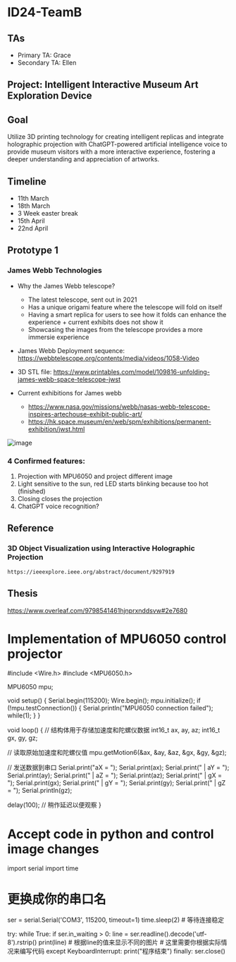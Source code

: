 # ID24-TeamB

## TAs ##
- Primary TA: Grace
- Secondary TA: Ellen

## Project: Intelligent Interactive Museum Art Exploration Device ##

## Goal 
Utilize 3D printing technology for creating intelligent replicas and integrate holographic projection with ChatGPT-powered artificial intelligence voice to provide museum visitors with a more interactive experience, fostering a deeper understanding and appreciation of artworks.

## Timeline 
- 11th March 
- 18th March 
- 3 Week easter break 
- 15th April 
- 22nd April 

## Prototype 1 
### James Webb Technologies
- Why the James Webb telescope?
  - The latest telescope, sent out in 2021
  - Has a unique origami feature where the telescope will fold on itself
  - Having a smart replica for users to see how it folds can enhance the experience + current exhibits does not show it
  - Showcasing the images from the telescope provides a more immersie experience

- James Webb Deployment sequence: https://webbtelescope.org/contents/media/videos/1058-Video
- 3D STL file: https://www.printables.com/model/109816-unfolding-james-webb-space-telescope-jwst
- Current exhibitions for James webb
  - https://www.nasa.gov/missions/webb/nasas-webb-telescope-inspires-artechouse-exhibit-public-art/
  - https://hk.space.museum/en/web/spm/exhibitions/permanent-exhibition/jwst.html

![image](https://github.com/UoB-Interactive-Devices/ID24-TeamB/assets/89033445/22ead702-fa92-47d1-bda9-9ef964106080)

### 4 Confirmed features:
1. Projection with MPU6050 and project different image
2. Light sensitive to the sun, red LED starts blinking because too hot (finished)
3. Closing closes the projection
4. ChatGPT voice recognition?

## Reference
### 3D Object Visualization using Interactive Holographic Projection
    https://ieeexplore.ieee.org/abstract/document/9297919

## Thesis
https://www.overleaf.com/9798541461hjnprxnddsvw#2e7680



# Implementation of MPU6050 control projector
#include <Wire.h>
#include <MPU6050.h>

MPU6050 mpu;

void setup() {
  Serial.begin(115200);
  Wire.begin();
  mpu.initialize();
  if (!mpu.testConnection()) {
    Serial.println("MPU6050 connection failed");
    while(1);
  }
}

void loop() {
  // 结构体用于存储加速度和陀螺仪数据
  int16_t ax, ay, az;
  int16_t gx, gy, gz;

  // 读取原始加速度和陀螺仪值
  mpu.getMotion6(&ax, &ay, &az, &gx, &gy, &gz);

  // 发送数据到串口
  Serial.print("aX = "); Serial.print(ax);
  Serial.print(" | aY = "); Serial.print(ay);
  Serial.print(" | aZ = "); Serial.print(az);
  Serial.print(" | gX = "); Serial.print(gx);
  Serial.print(" | gY = "); Serial.print(gy);
  Serial.print(" | gZ = "); Serial.println(gz);

  delay(100); // 稍作延迟以便观察
}




# Accept code in python and control image changes

import serial
import time

# 更换成你的串口名
ser = serial.Serial('COM3', 115200, timeout=1)
time.sleep(2) # 等待连接稳定

try:
    while True:
        if ser.in_waiting > 0:
            line = ser.readline().decode('utf-8').rstrip()
            print(line)
            # 根据line的值来显示不同的图片
            # 这里需要你根据实际情况来编写代码
except KeyboardInterrupt:
    print("程序结束")
finally:
    ser.close()




